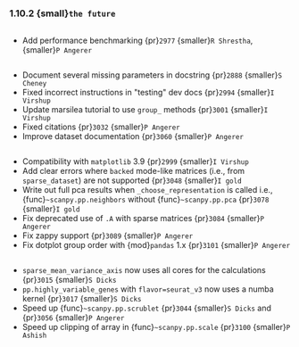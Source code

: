 ### 1.10.2 {small}`the future`

```{rubric} Development features
```

* Add performance benchmarking {pr}`2977` {smaller}`R Shrestha`, {smaller}`P Angerer`

```{rubric} Docs
```

* Document several missing parameters in docstring {pr}`2888` {smaller}`S Cheney`
* Fixed incorrect instructions in "testing" dev docs {pr}`2994` {smaller}`I Virshup`
* Update marsilea tutorial to use `group_` methods {pr}`3001` {smaller}`I Virshup`
* Fixed citations {pr}`3032` {smaller}`P Angerer`
* Improve dataset documentation {pr}`3060` {smaller}`P Angerer`

```{rubric} Bug fixes
```

* Compatibility with `matplotlib` 3.9 {pr}`2999` {smaller}`I Virshup`
* Add clear errors where `backed` mode-like matrices (i.e., from `sparse_dataset`) are not supported {pr}`3048` {smaller}`I gold`
* Write out full pca results when `_choose_representation` is called i.e., {func}`~scanpy.pp.neighbors` without {func}`~scanpy.pp.pca` {pr}`3078` {smaller}`I gold`
* Fix deprecated use of `.A` with sparse matrices {pr}`3084` {smaller}`P Angerer`
* Fix zappy support {pr}`3089` {smaller}`P Angerer`
* Fix dotplot group order with {mod}`pandas` 1.x {pr}`3101` {smaller}`P Angerer`

```{rubric} Performance
```

* `sparse_mean_variance_axis` now uses all cores for the calculations {pr}`3015` {smaller}`S Dicks`
* `pp.highly_variable_genes` with `flavor=seurat_v3` now uses a numba kernel {pr}`3017` {smaller}`S Dicks`
* Speed up {func}`~scanpy.pp.scrublet` {pr}`3044` {smaller}`S Dicks` and {pr}`3056` {smaller}`P Angerer`
* Speed up clipping of array in {func}`~scanpy.pp.scale` {pr}`3100` {smaller}`P Ashish`
